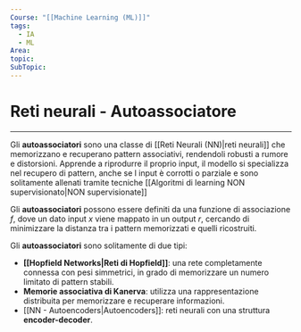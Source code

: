 ```yaml
---
Course: "[[Machine Learning (ML)]]"
tags:
  - IA
  - ML
Area: 
topic: 
SubTopic:
---
```

# Reti neurali - Autoassociatore
---
Gli __autoassociatori__ sono una classe di [[Reti Neurali (NN)|reti neurali]] che memorizzano e recuperano pattern associativi, rendendoli robusti a rumore e distorsioni. Apprende a riprodurre il proprio input, il modello si specializza nel recupero di pattern, anche se l input è corrotti o parziale e sono solitamente allenati tramite tecniche [[Algoritmi di learning NON supervisionato|NON supervisionate]]

Gli __autoassociatori__ possono essere definiti da una funzione di associazione $f$, dove un dato input  $x$ viene mappato in un output $r$, cercando di minimizzare la distanza tra i pattern memorizzati e quelli ricostruiti.  

Gli __autoassociatori__ sono solitamente di due tipi:  
- __[[Hopfield Networks|Reti di Hopfield]]__: una rete completamente connessa con pesi simmetrici, in grado di memorizzare un numero limitato di pattern stabili.  
- __Memorie associativa di Kanerva__: utilizza una rappresentazione distribuita per memorizzare e recuperare informazioni.  
- [[NN - Autoencoders|Autoencoders]]: reti neurali con una struttura __encoder-decoder__.
